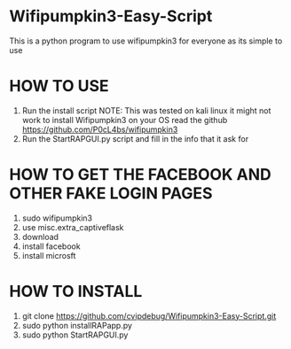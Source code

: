 # Wifipumpkin3-Easy-Script
This is a python program to use wifipumpkin3 for everyone as its simple to use


# HOW TO USE
1) Run the install script NOTE: This was tested on kali linux it might not work to install Wifipumpkin3 on your OS read the github https://github.com/P0cL4bs/wifipumpkin3
2) Run the StartRAPGUI.py script and fill in the info that it ask for

# HOW TO GET THE FACEBOOK AND OTHER FAKE LOGIN PAGES
1) sudo wifipumpkin3
2) use misc.extra_captiveflask
3) download
4) install facebook
5) install microsft

# HOW TO INSTALL
1) git clone https://github.com/cvipdebug/Wifipumpkin3-Easy-Script.git
2) sudo python installRAPapp.py
3) sudo python StartRAPGUI.py
